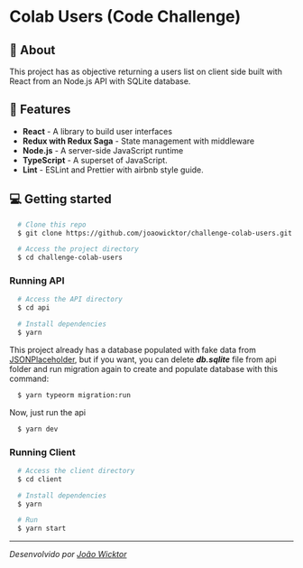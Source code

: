 # Colab Users (Code Challenge)

## 📝 About

This project has as objective returning a users list on client side built with React from an Node.js API with SQLite database.

## 🚀 Features

- **React** - A library to build user interfaces
- **Redux with Redux Saga** - State management with middleware
- **Node.js** - A server-side JavaScript runtime
- **TypeScript** - A superset of JavaScript.
- **Lint** - ESLint and Prettier with airbnb style guide.

## 💻 Getting started

```bash
  # Clone this repo
  $ git clone https://github.com/joaowicktor/challenge-colab-users.git

  # Access the project directory
  $ cd challenge-colab-users
```

### Running API

```bash
  # Access the API directory
  $ cd api

  # Install dependencies
  $ yarn
```

This project already has a database populated with fake data from [JSONPlaceholder](https://jsonplaceholder.typicode.com/), but if you want, you can delete _**db.sqlite**_ file from api folder and run migration again to create and populate database with this command:

```bash
  $ yarn typeorm migration:run
```

Now, just run the api

```bash
  $ yarn dev
```

### Running Client

```bash
  # Access the client directory
  $ cd client

  # Install dependencies
  $ yarn

  # Run
  $ yarn start
```

---

_Desenvolvido por <a href="https://www.linkedin.com/in/joaowicktor/" target="_blank">João Wicktor</a>_